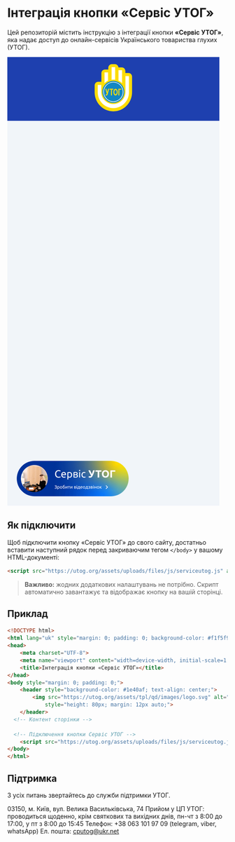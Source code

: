 # Інтеграція кнопки «Сервіс УТОГ»

Цей репозиторій містить інструкцію з інтеграції кнопки **«Сервіс УТОГ»**, яка надає доступ до онлайн-сервісів Українського товариства глухих (УТОГ).

![Кнопки Сервіс УТОГ](screen-button-service-utog.png)

## Як підключити

Щоб підключити кнопку «Сервіс УТОГ» до свого сайту, достатньо вставити наступний рядок перед закриваючим тегом `</body>` у вашому HTML-документі:

```html
<script src="https://utog.org/assets/uploads/files/js/serviceutog.js" async defer></script>
```

> **Важливо:** жодних додаткових налаштувань не потрібно. Скрипт автоматично завантажує та відображає кнопку на вашій сторінці.

## Приклад

```html
<!DOCTYPE html>
<html lang="uk" style="margin: 0; padding: 0; background-color: #f1f5f9; font-family: sans-serif;">
<head>
    <meta charset="UTF-8">
    <meta name="viewport" content="width=device-width, initial-scale=1.0">
    <title>Інтеграція кнопки «Сервіс УТОГ»</title>
</head>
<body style="margin: 0; padding: 0;">
    <header style="background-color: #1e40af; text-align: center;">
        <img src="https://utog.org/assets/tpl/qd/images/logo.svg" alt="Logo UTOG"
            style="height: 80px; margin: 12px auto;">
    </header>
  <!-- Контент сторінки -->

  <!-- Підключення кнопки Сервіс УТОГ -->
    <script src="https://utog.org/assets/uploads/files/js/serviceutog.js" async defer></script>
</body>
</html>
```

## Підтримка

З усіх питань звертайтесь до служби підтримки УТОГ.

03150, м. Київ, вул. Велика Васильківська, 74
Прийом у ЦП УТОГ: проводиться щоденно, крім святкових та
вихідних днів, пн-чт з 8:00 до 17:00, у пт з 8:00 до 15:45
Телефон: +38 063 101 97 09 (telegram, viber, whatsApp)
Ел. пошта: cputog@ukr.net
